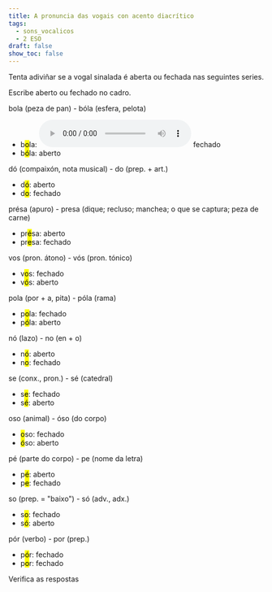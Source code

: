 ```yaml
---
title: A pronuncia das vogais con acento diacrítico
tags:
  - sons_vocalicos
  - 2 ESO
draft: false
show_toc: false
---
```

Tenta adiviñar se a vogal sinalada é aberta ou fechada nas seguintes series. 

Escribe aberto ou fechado no cadro.

bola (peza de pan) - bóla (esfera, pelota)

* b<mark>o</mark>la: <audio src="https://ilg.usc.es/pronuncia/mp3/b/1459.mp3" controls> </audio> <e-answer>fechado</e-answer>
* b<mark>ó</mark>la: <e-answer>aberto</e-answer>

dó (compaixón, nota musical) - do (prep. + art.)

* d<mark>ó</mark>: <e-answer>aberto</e-answer>
* d<mark>o</mark>: <e-answer>fechado</e-answer>

présa (apuro) - presa (dique; recluso; manchea; o que se captura; peza de carne)

* pr<mark>é</mark>sa: <e-answer>aberto</e-answer>
* pr<mark>e</mark>sa: <e-answer>fechado</e-answer>

vos (pron. átono) - vós (pron. tónico)

* v<mark>o</mark>s: <e-answer>fechado</e-answer>
* v<mark>ó</mark>s: <e-answer>aberto</e-answer>

pola (por + a, pita) - póla (rama)

* p<mark>o</mark>la: <e-answer>fechado</e-answer>
* p<mark>ó</mark>la: <e-answer>aberto</e-answer>

nó (lazo) - no (en + o)

* n<mark>ó</mark>: <e-answer>aberto</e-answer>
* n<mark>o</mark>: <e-answer>fechado</e-answer>

se (conx., pron.) - sé (catedral)

* s<mark>e</mark>: <e-answer>fechado</e-answer>
* s<mark>é</mark>: <e-answer>aberto</e-answer>

oso (animal) - óso (do corpo)

* <mark>o</mark>so: <e-answer>fechado</e-answer>
* <mark>ó</mark>so: <e-answer>aberto</e-answer>

pé (parte do corpo) - pe (nome da letra)

* p<mark>é</mark>: <e-answer>aberto</e-answer>
* p<mark>e</mark>: <e-answer>fechado</e-answer>

so (prep. = "baixo") - só (adv., adx.)

* s<mark>o</mark>: <e-answer>fechado</e-answer>
* s<mark>ó</mark>: <e-answer>aberto</e-answer>

pór (verbo) - por (prep.)

* p<mark>ó</mark>r: <e-answer>fechado</e-answer>
* p<mark>o</mark>r: <e-answer>fechado</e-answer>

<e-validate>Verifica as respostas</e-validate>